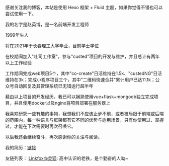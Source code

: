 感谢关注我的博客，本站是使用 Hexo 框架 + Fluid 主题，如果你觉得不错也可以尝试使用一下。

我的名字是赵英博，是一名前端开发工程师

1999年生人

将在2021年于长春理工大学毕业，目前学士学位

在校期间加入"吐司工作室"，参与"custed"项目的开发与维护，并且总计有两年以上工作经验

工作期间完成web项目5个，其中"co-create"日活维持在1.5k、"custedNG"日活维持在3k；完成小程序项目三个，其中"二维码快速合并"累计用户已达11.1k；公众号自动回复及其管理系统已无错运行超半年

藉由以上项目的开发经历，我已可以娴熟使用vue+flask+mongodb独立完成项目，并且使用docker以及nginx将项目部署在服务器上

我喜欢研究一些有趣的事物，我想我们不应该止步不前，或者被局限于前端或后端的范围内，每一种语言与框架都有它不同的优势与适用场景，只有你使用过、掌握过，才能在下次需要时再次召唤它。

以后我还会继续奋斗，再次感谢你的关注与阅读。

我的简历：[链接](http://assets.lacus.site/cv/%E8%B5%B5%E8%8B%B1%E5%8D%9A_15143211127_zhaoyingbo%40live.cn_%E5%89%8D%E7%AB%AF%E5%BC%80%E5%8F%91%E5%B7%A5%E7%A8%8B%E5%B8%88_%E9%95%BF%E6%98%A5%E7%90%86%E5%B7%A5%E5%A4%A7%E5%AD%A6.pdf)

友链列表：
[Linkfox@灵狐](https://linkfox.intas.cn/): 高中认识的老铁，是个勤奋的人呦~